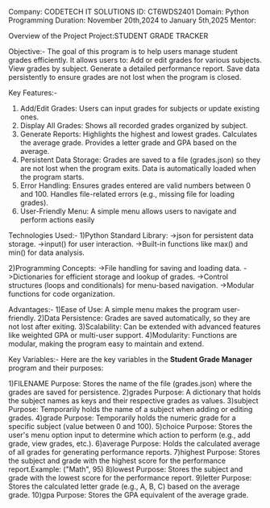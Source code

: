 Company: CODETECH IT SOLUTIONS 
ID: CT6WDS2401 
Domain: Python Programming 
Duration: November 20th,2024 to January 5th,2025
Mentor:

Overview of the Project
Project:STUDENT GRADE TRACKER

Objective:-
The goal of this program is to help users manage student grades efficiently. 
It allows users to:
Add or edit grades for various subjects.
View grades by subject.
Generate a detailed performance report.
Save data persistently to ensure grades are not lost when the program is closed.

Key Features:-
1) Add/Edit Grades: Users can input grades for subjects or update existing ones.
2) Display All Grades: Shows all recorded grades organized by subject.
3) Generate Reports:
Highlights the highest and lowest grades.
Calculates the average grade.
Provides a letter grade and GPA based on the average.
4) Persistent Data Storage:
Grades are saved to a file (grades.json) so they are not lost when the program exits.
Data is automatically loaded when the program starts.
5) Error Handling:
Ensures grades entered are valid numbers between 0 and 100.
Handles file-related errors (e.g., missing file for loading grades).
6) User-Friendly Menu: A simple menu allows users to navigate and perform actions easily

Technologies Used:-
1)Python Standard Library:
->json for persistent data storage.
->input() for user interaction.
->Built-in functions like max() and min() for data analysis.

2)Programming Concepts:
->File handling for saving and loading data.
->Dictionaries for efficient storage and lookup of grades.
->Control structures (loops and conditionals) for menu-based navigation.
->Modular functions for code organization.

Advantages:-
1)Ease of Use: A simple menu makes the program user-friendly.
2)Data Persistence: Grades are saved automatically, so they are not lost after exiting.
3)Scalability: Can be extended with advanced features like weighted GPA or multi-user support.
4)Modularity: Functions are modular, making the program easy to maintain and extend.

Key Variables:-
Here are the key variables in the **Student Grade Manager** program and their purposes:

1)FILENAME
Purpose: Stores the name of the file (grades.json) where the grades are saved for persistence.
2)grades
Purpose: A dictionary that holds the subject names as keys and their respective grades as values.
3)subject
Purpose: Temporarily holds the name of a subject when adding or editing grades.
4)grade
Purpose: Temporarily holds the numeric grade for a specific subject (value between 0 and 100).
5)choice
Purpose: Stores the user's menu option input to determine which action to perform (e.g., add grade, view grades, etc.).
6)average
Purpose: Holds the calculated average of all grades for generating performance reports.
7)highest
Purpose: Stores the subject and grade with the highest score for the performance report.Example: ("Math", 95)
8)lowest
Purpose: Stores the subject and grade with the lowest score for the performance report.
9)letter
Purpose: Stores the calculated letter grade (e.g., A, B, C) based on the average grade.
10)gpa
Purpose: Stores the GPA equivalent of the average grade.




